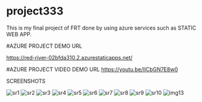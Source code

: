 # project333
This is my final project of FRT done by using azure services such as STATIC WEB APP.


#AZURE PROJECT DEMO URL


https://red-river-02bfda310.2.azurestaticapps.net/


#AZURE PROJECT VIDEO DEMO URL
https://youtu.be/lICbGN7E8w0

SCREENSHOTS


![sr1](https://user-images.githubusercontent.com/117519321/209321880-26f6f9fa-de5c-4b85-8804-10f514eef903.png)
![sr2](https://user-images.githubusercontent.com/117519321/209321892-4c638156-3c69-4c2f-9c24-8e95ca468cb2.png)
![sr3](https://user-images.githubusercontent.com/117519321/209321898-822ebef3-c09f-44af-86f4-396107a3cda0.png)
![sr4](https://user-images.githubusercontent.com/117519321/209322702-fe0bf9c4-2826-4163-9bbe-dc1d11960cf7.png)
![sr5](https://user-images.githubusercontent.com/117519321/209322738-53d3ba43-9b83-478d-8f7e-83a670fe1405.png)
![sr6](https://user-images.githubusercontent.com/117519321/209322869-80226bb7-b5e5-432d-b242-6203cd9b26b3.png)
![sr7](https://user-images.githubusercontent.com/117519321/209322909-dff859f5-b13a-4da3-8b12-a0195aaf3b0f.png)
![sr8](https://user-images.githubusercontent.com/117519321/209323013-006f4308-a557-4511-9715-dced049ba586.png)
![sr9](https://user-images.githubusercontent.com/117519321/209323110-4a334896-76b8-4d77-abfb-b08e39d21c0d.png)
![sr10](https://user-images.githubusercontent.com/117519321/209323182-9ef92062-98bc-40ee-973f-ea40d9b02f8f.png)
![img13](https://user-images.githubusercontent.com/117519321/209323289-c745d056-f2a0-4fa9-9362-2c99026fdc4a.png)

















